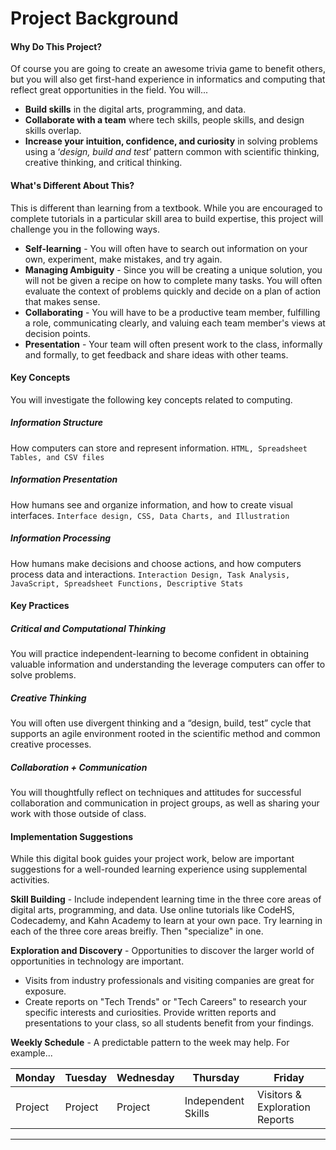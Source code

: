 # Project Background

#### Why Do This Project?
Of course you are going to create an awesome trivia game to benefit others, but you will also get first-hand experience in informatics and computing that reflect great opportunities in the field. You will...
 * **Build skills** in the digital arts, programming, and data.
 * **Collaborate with a team** where tech skills, people skills, and design skills overlap.
 * **Increase your intuition, confidence, and curiosity**  in solving problems using a ‘*design, build and test*’ pattern common with scientific thinking, creative thinking, and critical thinking.

#### What's Different About This?

This is different than learning from a textbook. While you are encouraged to complete tutorials in a particular skill area to build expertise, this project will challenge you in the following ways.
* **Self-learning** - You will often have to search out information on your own, experiment, make mistakes, and try again.
* **Managing Ambiguity** - Since you will be creating a unique solution, you will not be given a recipe on how to complete many tasks.  You will often evaluate the context of problems quickly and decide on a plan of action that makes sense.
* **Collaborating** - You will have to be a productive team member, fulfilling a role, communicating clearly, and valuing each team member's views at decision points.
* **Presentation** - Your team will often present work to the class, informally and formally, to get feedback and share ideas with other teams.


#### Key Concepts

You will investigate the following key concepts related to computing.

##### Information Structure

How computers can store and represent information. ```HTML, Spreadsheet Tables, and CSV files```

##### Information Presentation

How humans see and organize information, and how to create visual interfaces. ```Interface design, CSS, Data Charts, and Illustration```

##### Information Processing

How humans make decisions and choose actions, and how computers process data and interactions. ```Interaction Design, Task Analysis, JavaScript, Spreadsheet Functions, Descriptive Stats```

#### Key Practices

##### Critical and Computational Thinking

You will practice independent-learning to become confident in obtaining valuable information and understanding the leverage computers can offer to solve problems.

##### Creative Thinking

You will often use divergent thinking and a “design, build, test” cycle that supports an agile environment rooted in the scientific method and common creative processes.

##### Collaboration + Communication

You will thoughtfully reflect on techniques and attitudes for successful collaboration and communication in project groups, as well as sharing your work with those outside of class.

#### Implementation Suggestions

While this digital book guides your project work, below are important suggestions for a well-rounded learning experience using supplemental activities.

**Skill Building** - Include independent learning time in the three core areas of digital arts, programming, and data. Use online tutorials like CodeHS, Codecademy, and Kahn Academy to learn at your own pace. Try learning in each of the three core areas breifly. Then "specialize" in one.

**Exploration and Discovery** - Opportunities to discover the larger world of opportunities in technology are important. 
* Visits from industry professionals and visiting companies are great for exposure. 
* Create reports on "Tech Trends" or "Tech Careers" to research your specific interests and curiosities. Provide written reports and presentations to your class, so all students benefit from your findings.

**Weekly Schedule** -  A predictable pattern to the week may help. For example...

| Monday | Tuesday | Wednesday | Thursday | Friday |
| -- | -- | -- | -- | -- |
| Project | Project | Project | Independent Skills | Visitors & Exploration Reports |

---





